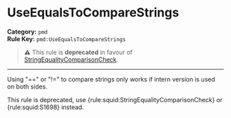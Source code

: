
# UseEqualsToCompareStrings
**Category:** `pmd`<br/>
**Rule Key:** `pmd:UseEqualsToCompareStrings`<br/>
> :warning: This rule is **deprecated** in favour of [StringEqualityComparisonCheck](https://rules.sonarsource.com/java/RSPEC-tringEqualityComparisonCheck).

-----

Using "==" or "!=" to compare strings only works if intern version is used on both sides.

<p>
  This rule is deprecated, use {rule:squid:StringEqualityComparisonCheck} or {rule:squid:S1698} instead.
</p>

